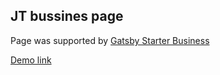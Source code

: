 ## JT bussines page
Page was supported by [Gatsby Starter Business](https://gatsby-starter-business.netlify.com)

[Demo link](https://admiring-hodgkin-530733.netlify.com)

